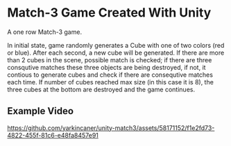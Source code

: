 # Match-3 Game Created With Unity

A one row Match-3 game.

In initial state, game randomly generates a Cube with one of two colors (red or blue). After each second, a new cube will be generated. If there are more than 2 cubes in the scene, possible match is checked; if there are three consqutive matches these three objects are being destroyed, if not, it contious to generate cubes and check if there are consequtive matches each time. If number of cubes reached max size (in this case it is 8), the three cubes at the bottom are destroyed and the game continues.

## Example Video
https://github.com/yarkincaner/unity-match3/assets/58171152/f1e2fd73-4822-455f-81c6-e48fa8457e91
